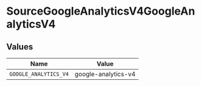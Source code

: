 # SourceGoogleAnalyticsV4GoogleAnalyticsV4


## Values

| Name                  | Value                 |
| --------------------- | --------------------- |
| `GOOGLE_ANALYTICS_V4` | google-analytics-v4   |